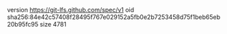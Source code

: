 version https://git-lfs.github.com/spec/v1
oid sha256:84e42c57408f28495f767e029152a5fb0e2b7253458d75f1beb65eb20b95fc95
size 4781
